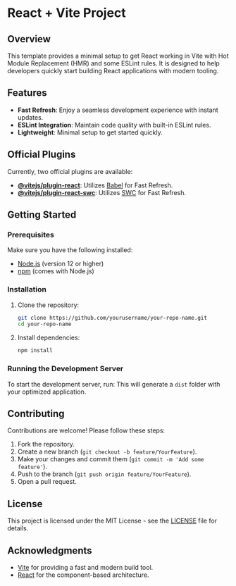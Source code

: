 # React + Vite Project

## Overview

This template provides a minimal setup to get React working in Vite with Hot Module Replacement (HMR) and some ESLint rules. It is designed to help developers quickly start building React applications with modern tooling.

## Features

- **Fast Refresh**: Enjoy a seamless development experience with instant updates.
- **ESLint Integration**: Maintain code quality with built-in ESLint rules.
- **Lightweight**: Minimal setup to get started quickly.

## Official Plugins

Currently, two official plugins are available:

- **[@vitejs/plugin-react](https://github.com/vitejs/vite-plugin-react/blob/main/packages/plugin-react/README.md)**: Utilizes [Babel](https://babeljs.io/) for Fast Refresh.
- **[@vitejs/plugin-react-swc](https://github.com/vitejs/vite-plugin-react-swc)**: Utilizes [SWC](https://swc.rs/) for Fast Refresh.

## Getting Started

### Prerequisites

Make sure you have the following installed:

- [Node.js](https://nodejs.org/) (version 12 or higher)
- [npm](https://www.npmjs.com/) (comes with Node.js)

### Installation

1. Clone the repository:

   ```bash
   git clone https://github.com/yourusername/your-repo-name.git
   cd your-repo-name
   ```

2. Install dependencies:
   ```bash
   npm install
   ```

### Running the Development Server

To start the development server, run:
This will generate a `dist` folder with your optimized application.

## Contributing

Contributions are welcome! Please follow these steps:

1. Fork the repository.
2. Create a new branch (`git checkout -b feature/YourFeature`).
3. Make your changes and commit them (`git commit -m 'Add some feature'`).
4. Push to the branch (`git push origin feature/YourFeature`).
5. Open a pull request.

## License

This project is licensed under the MIT License - see the [LICENSE](LICENSE) file for details.

## Acknowledgments

- [Vite](https://vitejs.dev/) for providing a fast and modern build tool.
- [React](https://reactjs.org/) for the component-based architecture.
